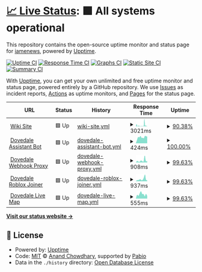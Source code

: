 # [📈 Live Status](https://status.dovedale.wiki): <!--live status--> **🟩 All systems operational**

This repository contains the open-source uptime monitor and status page for [iamenews](info.enews.link), powered by [Upptime](https://github.com/upptime/upptime).

[![Uptime CI](https://github.com/iamenews/wiki-uptime/workflows/Uptime%20CI/badge.svg)](https://github.com/iamenews/wiki-uptime/actions?query=workflow%3A%22Uptime+CI%22)
[![Response Time CI](https://github.com/iamenews/wiki-uptime/workflows/Response%20Time%20CI/badge.svg)](https://github.com/iamenews/wiki-uptime/actions?query=workflow%3A%22Response+Time+CI%22)
[![Graphs CI](https://github.com/iamenews/wiki-uptime/workflows/Graphs%20CI/badge.svg)](https://github.com/iamenews/wiki-uptime/actions?query=workflow%3A%22Graphs+CI%22)
[![Static Site CI](https://github.com/iamenews/wiki-uptime/workflows/Static%20Site%20CI/badge.svg)](https://github.com/iamenews/wiki-uptime/actions?query=workflow%3A%22Static+Site+CI%22)
[![Summary CI](https://github.com/iamenews/wiki-uptime/workflows/Summary%20CI/badge.svg)](https://github.com/iamenews/wiki-uptime/actions?query=workflow%3A%22Summary+CI%22)

With [Upptime](https://upptime.js.org), you can get your own unlimited and free uptime monitor and status page, powered entirely by a GitHub repository. We use [Issues](https://github.com/iamenews/wiki-uptime/issues) as incident reports, [Actions](https://github.com/iamenews/wiki-uptime/actions) as uptime monitors, and [Pages](https://status.dovedale.wiki) for the status page.

<!--start: status pages-->
<!-- This summary is generated by Upptime (https://github.com/upptime/upptime) -->
<!-- Do not edit this manually, your changes will be overwritten -->
<!-- prettier-ignore -->
| URL | Status | History | Response Time | Uptime |
| --- | ------ | ------- | ------------- | ------ |
| <img alt="" src="https://icons.duckduckgo.com/ip3/dovedale.wiki.ico" height="13"> [Wiki Site](https://dovedale.wiki/load.php) | 🟩 Up | [wiki-site.yml](https://github.com/enews/wiki-uptime/commits/HEAD/history/wiki-site.yml) | <details><summary><img alt="Response time graph" src="./graphs/wiki-site/response-time-week.png" height="20"> 3021ms</summary><br><a href="https://status.dovedale.wiki/history/wiki-site"><img alt="Response time 1087" src="https://img.shields.io/endpoint?url=https%3A%2F%2Fraw.githubusercontent.com%2Fenews%2Fwiki-uptime%2FHEAD%2Fapi%2Fwiki-site%2Fresponse-time.json"></a><br><a href="https://status.dovedale.wiki/history/wiki-site"><img alt="24-hour response time 671" src="https://img.shields.io/endpoint?url=https%3A%2F%2Fraw.githubusercontent.com%2Fenews%2Fwiki-uptime%2FHEAD%2Fapi%2Fwiki-site%2Fresponse-time-day.json"></a><br><a href="https://status.dovedale.wiki/history/wiki-site"><img alt="7-day response time 3021" src="https://img.shields.io/endpoint?url=https%3A%2F%2Fraw.githubusercontent.com%2Fenews%2Fwiki-uptime%2FHEAD%2Fapi%2Fwiki-site%2Fresponse-time-week.json"></a><br><a href="https://status.dovedale.wiki/history/wiki-site"><img alt="30-day response time 1554" src="https://img.shields.io/endpoint?url=https%3A%2F%2Fraw.githubusercontent.com%2Fenews%2Fwiki-uptime%2FHEAD%2Fapi%2Fwiki-site%2Fresponse-time-month.json"></a><br><a href="https://status.dovedale.wiki/history/wiki-site"><img alt="1-year response time 1087" src="https://img.shields.io/endpoint?url=https%3A%2F%2Fraw.githubusercontent.com%2Fenews%2Fwiki-uptime%2FHEAD%2Fapi%2Fwiki-site%2Fresponse-time-year.json"></a></details> | <details><summary><a href="https://status.dovedale.wiki/history/wiki-site">90.38%</a></summary><a href="https://status.dovedale.wiki/history/wiki-site"><img alt="All-time uptime 99.10%" src="https://img.shields.io/endpoint?url=https%3A%2F%2Fraw.githubusercontent.com%2Fenews%2Fwiki-uptime%2FHEAD%2Fapi%2Fwiki-site%2Fuptime.json"></a><br><a href="https://status.dovedale.wiki/history/wiki-site"><img alt="24-hour uptime 100.00%" src="https://img.shields.io/endpoint?url=https%3A%2F%2Fraw.githubusercontent.com%2Fenews%2Fwiki-uptime%2FHEAD%2Fapi%2Fwiki-site%2Fuptime-day.json"></a><br><a href="https://status.dovedale.wiki/history/wiki-site"><img alt="7-day uptime 90.38%" src="https://img.shields.io/endpoint?url=https%3A%2F%2Fraw.githubusercontent.com%2Fenews%2Fwiki-uptime%2FHEAD%2Fapi%2Fwiki-site%2Fuptime-week.json"></a><br><a href="https://status.dovedale.wiki/history/wiki-site"><img alt="30-day uptime 94.07%" src="https://img.shields.io/endpoint?url=https%3A%2F%2Fraw.githubusercontent.com%2Fenews%2Fwiki-uptime%2FHEAD%2Fapi%2Fwiki-site%2Fuptime-month.json"></a><br><a href="https://status.dovedale.wiki/history/wiki-site"><img alt="1-year uptime 99.10%" src="https://img.shields.io/endpoint?url=https%3A%2F%2Fraw.githubusercontent.com%2Fenews%2Fwiki-uptime%2FHEAD%2Fapi%2Fwiki-site%2Fuptime-year.json"></a></details>
| <img alt="" src="https://camo.githubusercontent.com/a0eebdbc73e0f4b7ceaa45a39f72d53c92c7960bb3312868d8f6125ae13aeb79/68747470733a2f2f63646e2e646973636f72646170702e636f6d2f617661746172732f313232393439393631373534393438343137342f35393162343864386566313461646631356235306438346536316363353563372e776562703f73697a653d3830" height="13"> [Dovedale Assistant Bot](http://kairi.tokyo/) | 🟩 Up | [dovedale-assistant-bot.yml](https://github.com/enews/wiki-uptime/commits/HEAD/history/dovedale-assistant-bot.yml) | <details><summary><img alt="Response time graph" src="./graphs/dovedale-assistant-bot/response-time-week.png" height="20"> 424ms</summary><br><a href="https://status.dovedale.wiki/history/dovedale-assistant-bot"><img alt="Response time 1384" src="https://img.shields.io/endpoint?url=https%3A%2F%2Fraw.githubusercontent.com%2Fenews%2Fwiki-uptime%2FHEAD%2Fapi%2Fdovedale-assistant-bot%2Fresponse-time.json"></a><br><a href="https://status.dovedale.wiki/history/dovedale-assistant-bot"><img alt="24-hour response time 479" src="https://img.shields.io/endpoint?url=https%3A%2F%2Fraw.githubusercontent.com%2Fenews%2Fwiki-uptime%2FHEAD%2Fapi%2Fdovedale-assistant-bot%2Fresponse-time-day.json"></a><br><a href="https://status.dovedale.wiki/history/dovedale-assistant-bot"><img alt="7-day response time 424" src="https://img.shields.io/endpoint?url=https%3A%2F%2Fraw.githubusercontent.com%2Fenews%2Fwiki-uptime%2FHEAD%2Fapi%2Fdovedale-assistant-bot%2Fresponse-time-week.json"></a><br><a href="https://status.dovedale.wiki/history/dovedale-assistant-bot"><img alt="30-day response time 324" src="https://img.shields.io/endpoint?url=https%3A%2F%2Fraw.githubusercontent.com%2Fenews%2Fwiki-uptime%2FHEAD%2Fapi%2Fdovedale-assistant-bot%2Fresponse-time-month.json"></a><br><a href="https://status.dovedale.wiki/history/dovedale-assistant-bot"><img alt="1-year response time 1384" src="https://img.shields.io/endpoint?url=https%3A%2F%2Fraw.githubusercontent.com%2Fenews%2Fwiki-uptime%2FHEAD%2Fapi%2Fdovedale-assistant-bot%2Fresponse-time-year.json"></a></details> | <details><summary><a href="https://status.dovedale.wiki/history/dovedale-assistant-bot">100.00%</a></summary><a href="https://status.dovedale.wiki/history/dovedale-assistant-bot"><img alt="All-time uptime 97.95%" src="https://img.shields.io/endpoint?url=https%3A%2F%2Fraw.githubusercontent.com%2Fenews%2Fwiki-uptime%2FHEAD%2Fapi%2Fdovedale-assistant-bot%2Fuptime.json"></a><br><a href="https://status.dovedale.wiki/history/dovedale-assistant-bot"><img alt="24-hour uptime 100.00%" src="https://img.shields.io/endpoint?url=https%3A%2F%2Fraw.githubusercontent.com%2Fenews%2Fwiki-uptime%2FHEAD%2Fapi%2Fdovedale-assistant-bot%2Fuptime-day.json"></a><br><a href="https://status.dovedale.wiki/history/dovedale-assistant-bot"><img alt="7-day uptime 100.00%" src="https://img.shields.io/endpoint?url=https%3A%2F%2Fraw.githubusercontent.com%2Fenews%2Fwiki-uptime%2FHEAD%2Fapi%2Fdovedale-assistant-bot%2Fuptime-week.json"></a><br><a href="https://status.dovedale.wiki/history/dovedale-assistant-bot"><img alt="30-day uptime 84.83%" src="https://img.shields.io/endpoint?url=https%3A%2F%2Fraw.githubusercontent.com%2Fenews%2Fwiki-uptime%2FHEAD%2Fapi%2Fdovedale-assistant-bot%2Fuptime-month.json"></a><br><a href="https://status.dovedale.wiki/history/dovedale-assistant-bot"><img alt="1-year uptime 97.95%" src="https://img.shields.io/endpoint?url=https%3A%2F%2Fraw.githubusercontent.com%2Fenews%2Fwiki-uptime%2FHEAD%2Fapi%2Fdovedale-assistant-bot%2Fuptime-year.json"></a></details>
| <img alt="" src="https://webhook.dovedale.wiki/img/logo.svg" height="13"> [Dovedale Webhook Proxy](https://webhook.dovedale.wiki/) | 🟩 Up | [dovedale-webhook-proxy.yml](https://github.com/enews/wiki-uptime/commits/HEAD/history/dovedale-webhook-proxy.yml) | <details><summary><img alt="Response time graph" src="./graphs/dovedale-webhook-proxy/response-time-week.png" height="20"> 908ms</summary><br><a href="https://status.dovedale.wiki/history/dovedale-webhook-proxy"><img alt="Response time 1868" src="https://img.shields.io/endpoint?url=https%3A%2F%2Fraw.githubusercontent.com%2Fenews%2Fwiki-uptime%2FHEAD%2Fapi%2Fdovedale-webhook-proxy%2Fresponse-time.json"></a><br><a href="https://status.dovedale.wiki/history/dovedale-webhook-proxy"><img alt="24-hour response time 474" src="https://img.shields.io/endpoint?url=https%3A%2F%2Fraw.githubusercontent.com%2Fenews%2Fwiki-uptime%2FHEAD%2Fapi%2Fdovedale-webhook-proxy%2Fresponse-time-day.json"></a><br><a href="https://status.dovedale.wiki/history/dovedale-webhook-proxy"><img alt="7-day response time 908" src="https://img.shields.io/endpoint?url=https%3A%2F%2Fraw.githubusercontent.com%2Fenews%2Fwiki-uptime%2FHEAD%2Fapi%2Fdovedale-webhook-proxy%2Fresponse-time-week.json"></a><br><a href="https://status.dovedale.wiki/history/dovedale-webhook-proxy"><img alt="30-day response time 697" src="https://img.shields.io/endpoint?url=https%3A%2F%2Fraw.githubusercontent.com%2Fenews%2Fwiki-uptime%2FHEAD%2Fapi%2Fdovedale-webhook-proxy%2Fresponse-time-month.json"></a><br><a href="https://status.dovedale.wiki/history/dovedale-webhook-proxy"><img alt="1-year response time 1868" src="https://img.shields.io/endpoint?url=https%3A%2F%2Fraw.githubusercontent.com%2Fenews%2Fwiki-uptime%2FHEAD%2Fapi%2Fdovedale-webhook-proxy%2Fresponse-time-year.json"></a></details> | <details><summary><a href="https://status.dovedale.wiki/history/dovedale-webhook-proxy">99.63%</a></summary><a href="https://status.dovedale.wiki/history/dovedale-webhook-proxy"><img alt="All-time uptime 99.73%" src="https://img.shields.io/endpoint?url=https%3A%2F%2Fraw.githubusercontent.com%2Fenews%2Fwiki-uptime%2FHEAD%2Fapi%2Fdovedale-webhook-proxy%2Fuptime.json"></a><br><a href="https://status.dovedale.wiki/history/dovedale-webhook-proxy"><img alt="24-hour uptime 100.00%" src="https://img.shields.io/endpoint?url=https%3A%2F%2Fraw.githubusercontent.com%2Fenews%2Fwiki-uptime%2FHEAD%2Fapi%2Fdovedale-webhook-proxy%2Fuptime-day.json"></a><br><a href="https://status.dovedale.wiki/history/dovedale-webhook-proxy"><img alt="7-day uptime 99.63%" src="https://img.shields.io/endpoint?url=https%3A%2F%2Fraw.githubusercontent.com%2Fenews%2Fwiki-uptime%2FHEAD%2Fapi%2Fdovedale-webhook-proxy%2Fuptime-week.json"></a><br><a href="https://status.dovedale.wiki/history/dovedale-webhook-proxy"><img alt="30-day uptime 99.91%" src="https://img.shields.io/endpoint?url=https%3A%2F%2Fraw.githubusercontent.com%2Fenews%2Fwiki-uptime%2FHEAD%2Fapi%2Fdovedale-webhook-proxy%2Fuptime-month.json"></a><br><a href="https://status.dovedale.wiki/history/dovedale-webhook-proxy"><img alt="1-year uptime 99.73%" src="https://img.shields.io/endpoint?url=https%3A%2F%2Fraw.githubusercontent.com%2Fenews%2Fwiki-uptime%2FHEAD%2Fapi%2Fdovedale-webhook-proxy%2Fuptime-year.json"></a></details>
| <img alt="" src="https://i.ibb.co/B5TvJmTd/logo-1.png" height="13"> [Dovedale Roblox Joiner](https://join.dovedale.wiki/) | 🟩 Up | [dovedale-roblox-joiner.yml](https://github.com/enews/wiki-uptime/commits/HEAD/history/dovedale-roblox-joiner.yml) | <details><summary><img alt="Response time graph" src="./graphs/dovedale-roblox-joiner/response-time-week.png" height="20"> 937ms</summary><br><a href="https://status.dovedale.wiki/history/dovedale-roblox-joiner"><img alt="Response time 1133" src="https://img.shields.io/endpoint?url=https%3A%2F%2Fraw.githubusercontent.com%2Fenews%2Fwiki-uptime%2FHEAD%2Fapi%2Fdovedale-roblox-joiner%2Fresponse-time.json"></a><br><a href="https://status.dovedale.wiki/history/dovedale-roblox-joiner"><img alt="24-hour response time 390" src="https://img.shields.io/endpoint?url=https%3A%2F%2Fraw.githubusercontent.com%2Fenews%2Fwiki-uptime%2FHEAD%2Fapi%2Fdovedale-roblox-joiner%2Fresponse-time-day.json"></a><br><a href="https://status.dovedale.wiki/history/dovedale-roblox-joiner"><img alt="7-day response time 937" src="https://img.shields.io/endpoint?url=https%3A%2F%2Fraw.githubusercontent.com%2Fenews%2Fwiki-uptime%2FHEAD%2Fapi%2Fdovedale-roblox-joiner%2Fresponse-time-week.json"></a><br><a href="https://status.dovedale.wiki/history/dovedale-roblox-joiner"><img alt="30-day response time 714" src="https://img.shields.io/endpoint?url=https%3A%2F%2Fraw.githubusercontent.com%2Fenews%2Fwiki-uptime%2FHEAD%2Fapi%2Fdovedale-roblox-joiner%2Fresponse-time-month.json"></a><br><a href="https://status.dovedale.wiki/history/dovedale-roblox-joiner"><img alt="1-year response time 1133" src="https://img.shields.io/endpoint?url=https%3A%2F%2Fraw.githubusercontent.com%2Fenews%2Fwiki-uptime%2FHEAD%2Fapi%2Fdovedale-roblox-joiner%2Fresponse-time-year.json"></a></details> | <details><summary><a href="https://status.dovedale.wiki/history/dovedale-roblox-joiner">99.63%</a></summary><a href="https://status.dovedale.wiki/history/dovedale-roblox-joiner"><img alt="All-time uptime 99.74%" src="https://img.shields.io/endpoint?url=https%3A%2F%2Fraw.githubusercontent.com%2Fenews%2Fwiki-uptime%2FHEAD%2Fapi%2Fdovedale-roblox-joiner%2Fuptime.json"></a><br><a href="https://status.dovedale.wiki/history/dovedale-roblox-joiner"><img alt="24-hour uptime 100.00%" src="https://img.shields.io/endpoint?url=https%3A%2F%2Fraw.githubusercontent.com%2Fenews%2Fwiki-uptime%2FHEAD%2Fapi%2Fdovedale-roblox-joiner%2Fuptime-day.json"></a><br><a href="https://status.dovedale.wiki/history/dovedale-roblox-joiner"><img alt="7-day uptime 99.63%" src="https://img.shields.io/endpoint?url=https%3A%2F%2Fraw.githubusercontent.com%2Fenews%2Fwiki-uptime%2FHEAD%2Fapi%2Fdovedale-roblox-joiner%2Fuptime-week.json"></a><br><a href="https://status.dovedale.wiki/history/dovedale-roblox-joiner"><img alt="30-day uptime 99.92%" src="https://img.shields.io/endpoint?url=https%3A%2F%2Fraw.githubusercontent.com%2Fenews%2Fwiki-uptime%2FHEAD%2Fapi%2Fdovedale-roblox-joiner%2Fuptime-month.json"></a><br><a href="https://status.dovedale.wiki/history/dovedale-roblox-joiner"><img alt="1-year uptime 99.74%" src="https://img.shields.io/endpoint?url=https%3A%2F%2Fraw.githubusercontent.com%2Fenews%2Fwiki-uptime%2FHEAD%2Fapi%2Fdovedale-roblox-joiner%2Fuptime-year.json"></a></details>
| <img alt="" src="https://icons.duckduckgo.com/ip3/map.dovedale.wiki.ico" height="13"> [Dovedale Live Map](https://map.dovedale.wiki/) | 🟩 Up | [dovedale-live-map.yml](https://github.com/enews/wiki-uptime/commits/HEAD/history/dovedale-live-map.yml) | <details><summary><img alt="Response time graph" src="./graphs/dovedale-live-map/response-time-week.png" height="20"> 555ms</summary><br><a href="https://status.dovedale.wiki/history/dovedale-live-map"><img alt="Response time 506" src="https://img.shields.io/endpoint?url=https%3A%2F%2Fraw.githubusercontent.com%2Fenews%2Fwiki-uptime%2FHEAD%2Fapi%2Fdovedale-live-map%2Fresponse-time.json"></a><br><a href="https://status.dovedale.wiki/history/dovedale-live-map"><img alt="24-hour response time 599" src="https://img.shields.io/endpoint?url=https%3A%2F%2Fraw.githubusercontent.com%2Fenews%2Fwiki-uptime%2FHEAD%2Fapi%2Fdovedale-live-map%2Fresponse-time-day.json"></a><br><a href="https://status.dovedale.wiki/history/dovedale-live-map"><img alt="7-day response time 555" src="https://img.shields.io/endpoint?url=https%3A%2F%2Fraw.githubusercontent.com%2Fenews%2Fwiki-uptime%2FHEAD%2Fapi%2Fdovedale-live-map%2Fresponse-time-week.json"></a><br><a href="https://status.dovedale.wiki/history/dovedale-live-map"><img alt="30-day response time 535" src="https://img.shields.io/endpoint?url=https%3A%2F%2Fraw.githubusercontent.com%2Fenews%2Fwiki-uptime%2FHEAD%2Fapi%2Fdovedale-live-map%2Fresponse-time-month.json"></a><br><a href="https://status.dovedale.wiki/history/dovedale-live-map"><img alt="1-year response time 506" src="https://img.shields.io/endpoint?url=https%3A%2F%2Fraw.githubusercontent.com%2Fenews%2Fwiki-uptime%2FHEAD%2Fapi%2Fdovedale-live-map%2Fresponse-time-year.json"></a></details> | <details><summary><a href="https://status.dovedale.wiki/history/dovedale-live-map">99.63%</a></summary><a href="https://status.dovedale.wiki/history/dovedale-live-map"><img alt="All-time uptime 99.79%" src="https://img.shields.io/endpoint?url=https%3A%2F%2Fraw.githubusercontent.com%2Fenews%2Fwiki-uptime%2FHEAD%2Fapi%2Fdovedale-live-map%2Fuptime.json"></a><br><a href="https://status.dovedale.wiki/history/dovedale-live-map"><img alt="24-hour uptime 100.00%" src="https://img.shields.io/endpoint?url=https%3A%2F%2Fraw.githubusercontent.com%2Fenews%2Fwiki-uptime%2FHEAD%2Fapi%2Fdovedale-live-map%2Fuptime-day.json"></a><br><a href="https://status.dovedale.wiki/history/dovedale-live-map"><img alt="7-day uptime 99.63%" src="https://img.shields.io/endpoint?url=https%3A%2F%2Fraw.githubusercontent.com%2Fenews%2Fwiki-uptime%2FHEAD%2Fapi%2Fdovedale-live-map%2Fuptime-week.json"></a><br><a href="https://status.dovedale.wiki/history/dovedale-live-map"><img alt="30-day uptime 99.92%" src="https://img.shields.io/endpoint?url=https%3A%2F%2Fraw.githubusercontent.com%2Fenews%2Fwiki-uptime%2FHEAD%2Fapi%2Fdovedale-live-map%2Fuptime-month.json"></a><br><a href="https://status.dovedale.wiki/history/dovedale-live-map"><img alt="1-year uptime 99.79%" src="https://img.shields.io/endpoint?url=https%3A%2F%2Fraw.githubusercontent.com%2Fenews%2Fwiki-uptime%2FHEAD%2Fapi%2Fdovedale-live-map%2Fuptime-year.json"></a></details>

<!--end: status pages-->

[**Visit our status website →**](https://status.dovedale.wiki)

## 📄 License

- Powered by: [Upptime](https://github.com/upptime/upptime)
- Code: [MIT](./LICENSE) © [Anand Chowdhary](https://anandchowdhary.com), supported by [Pabio](https://pabio.com)
- Data in the `./history` directory: [Open Database License](https://opendatacommons.org/licenses/odbl/1-0/)
